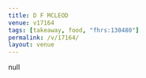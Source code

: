 ```yaml
---
title: D F MCLEOD
venue: v17164
tags: [takeaway, food, "fhrs:130480"]
permalink: /v/17164/
layout: venue
---
```

null